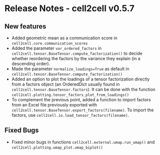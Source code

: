 # Release Notes - cell2cell v0.5.7

## New features

- Added geometric mean as a communication score in ```cell2cell.core.communication_scores```
- Added the parameter ```var_ordered_factors``` in
 ```cell2cell.tensor.BaseTensor.compute_factorization()``` to decide whether reordering
 the factors by the variance they explain (in a descending order).
- Made the parameter ```normalize_loadings=True``` as default in
 ```cell2cell.tensor.BaseTensor.compute_factorization()```
- Added an option to plot the loadings of a tensor factorization directly from a
factors object (an OrderedDict usually found in ```cell2cell.tensor.BaseTensor.factors```).
It can be done with the function ```cell2cell.plotting.tensor_factors_plot_from_loadings()```
- To complement the previous point, added a function to import factors from an Excel file
previously exported with ```cell2cell.tensor.BaseTensor.export_factors(filename)```. To import the
factors, use ```cell2cell.io.load_tensor_factors(filename)```.

## Fixed Bugs

- Fixed minor bugs in functions ```cell2cell.external.umap.run_umap()``` and
```cell2cell.plotting.umap_plot.umap_biplot()```